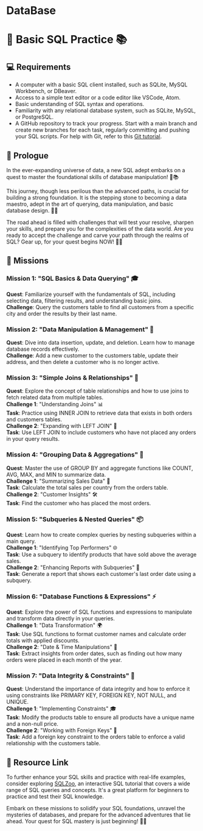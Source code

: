 # DataBase
# 🚀 Basic SQL Practice 📚

## 💻 Requirements
- A computer with a basic SQL client installed, such as SQLite, MySQL Workbench, or DBeaver.
- Access to a simple text editor or a code editor like VSCode, Atom.
- Basic understanding of SQL syntax and operations.
- Familiarity with any relational database system, such as SQLite, MySQL, or PostgreSQL.
- A GitHub repository to track your progress. Start with a main branch and create new branches for each task, regularly committing and pushing your SQL scripts. For help with Git, refer to this [Git tutorial](https://git-scm.com/doc).

## 📜 Prologue
In the ever-expanding universe of data, a new SQL adept embarks on a quest to master the foundational skills of database manipulation! 🌌📚

This journey, though less perilous than the advanced paths, is crucial for building a strong foundation. It is the stepping stone to becoming a data maestro, adept in the art of querying, data manipulation, and basic database design. 💪🔮

The road ahead is filled with challenges that will test your resolve, sharpen your skills, and prepare you for the complexities of the data world. Are you ready to accept the challenge and carve your path through the realms of SQL? Gear up, for your quest begins NOW! 🌟🚀

## 🏹 Missions

### Mission 1: "SQL Basics & Data Querying" 🎓
**Quest**: Familiarize yourself with the fundamentals of SQL, including selecting data, filtering results, and understanding basic joins.  
**Challenge**: Query the customers table to find all customers from a specific city and order the results by their last name.

### Mission 2: "Data Manipulation & Management" 📜
**Quest**: Dive into data insertion, update, and deletion. Learn how to manage database records effectively.  
**Challenge**: Add a new customer to the customers table, update their address, and then delete a customer who is no longer active.

### Mission 3: "Simple Joins & Relationships" 🌌
**Quest**: Explore the concept of table relationships and how to use joins to fetch related data from multiple tables.  
**Challenge 1**: "Understanding Joins" 📊  
**Task**: Practice using INNER JOIN to retrieve data that exists in both orders and customers tables.  
**Challenge 2**: "Expanding with LEFT JOIN" 🔑  
**Task**: Use LEFT JOIN to include customers who have not placed any orders in your query results.

### Mission 4: "Grouping Data & Aggregations" 🔄
**Quest**: Master the use of GROUP BY and aggregate functions like COUNT, AVG, MAX, and MIN to summarize data.  
**Challenge 1**: "Summarizing Sales Data" 🌌  
**Task**: Calculate the total sales per country from the orders table.  
**Challenge 2**: "Customer Insights" 🛠  
**Task**: Find the customer who has placed the most orders.

### Mission 5: "Subqueries & Nested Queries" 📦
**Quest**: Learn how to create complex queries by nesting subqueries within a main query.  
**Challenge 1**: "Identifying Top Performers" 🌐  
**Task**: Use a subquery to identify products that have sold above the average sales.  
**Challenge 2**: "Enhancing Reports with Subqueries" 🌈  
**Task**: Generate a report that shows each customer's last order date using a subquery.

### Mission 6: "Database Functions & Expressions" ⚡
**Quest**: Explore the power of SQL functions and expressions to manipulate and transform data directly in your queries.  
**Challenge 1**: "Data Transformation" 🌍  
**Task**: Use SQL functions to format customer names and calculate order totals with applied discounts.  
**Challenge 2**: "Date & Time Manipulations" 🚀  
**Task**: Extract insights from order dates, such as finding out how many orders were placed in each month of the year.

### Mission 7: "Data Integrity & Constraints" 🌊
**Quest**: Understand the importance of data integrity and how to enforce it using constraints like PRIMARY KEY, FOREIGN KEY, NOT NULL, and UNIQUE.  
**Challenge 1**: "Implementing Constraints" 🎓  
**Task**: Modify the products table to ensure all products have a unique name and a non-null price.  
**Challenge 2**: "Working with Foreign Keys" 🚀  
**Task**: Add a foreign key constraint to the orders table to enforce a valid relationship with the customers table.

## 📘 Resource Link
To further enhance your SQL skills and practice with real-life examples, consider exploring [SQLZoo](https://sqlzoo.net/), an interactive SQL tutorial that covers a wide range of SQL queries and concepts. It's a great platform for beginners to practice and test their SQL knowledge.

Embark on these missions to solidify your SQL foundations, unravel the mysteries of databases, and prepare for the advanced adventures that lie ahead. Your quest for SQL mastery is just beginning! 🚀🌟

